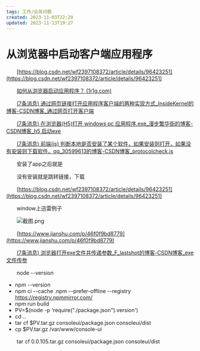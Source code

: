 ```yaml
---
tags: 工作/业务问题
created: 2023-11-03T22:29
updated: 2023-11-13T19:27
---
```

# 从浏览器中启动客户端应用程序

　　[https://blog.csdn.net/wf2397108372/article/details/96423251](https://blog.csdn.net/wf2397108372/article/details/96423251)

　　[如何从浏览器启动应用程序？ ](https://qa.1r1g.com/sf/ask/214030351/)​[ (1r1g.com)](https://qa.1r1g.com/sf/ask/214030351/)

　　[(7条消息) 通过网页链接打开应用程序客户端的两种实现方式_InsideKernel的博客-CSDN博客_通过网页打开客户端](https://blog.csdn.net/insidekernel/article/details/2033175)

　　[(7条消息) 在浏览器(H5)打开 windows pc 应用程序.exe_漫步繁华街的博客-CSDN博客_h5 启动exe](https://blog.csdn.net/xiezhongyuan07/article/details/120989780)

　　[(7条消息) 前端(js) 判断本地是否安装了某个软件，如果安装则打开，如果没有安装则下载软件。](https://blog.csdn.net/qq_30599613/article/details/93193809?spm=1035.2023.3001.6557&utm_medium=distribute.pc_relevant_bbs_down_v2.none-task-blog-2~default~OPENSEARCH~Rate-1-93193809-bbs-90178404.pc_relevant_bbs_down_v2_opensearchbbsnew&depth_1-utm_source=distribute.pc_relevant_bbs_down_v2.none-task-blog-2~default~OPENSEARCH~Rate-1-93193809-bbs-90178404.pc_relevant_bbs_down_v2_opensearchbbsnew)​[qq_30599613的博客-CSDN博客_protocolcheck.js](https://blog.csdn.net/qq_30599613/article/details/93193809?spm=1035.2023.3001.6557&utm_medium=distribute.pc_relevant_bbs_down_v2.none-task-blog-2~default~OPENSEARCH~Rate-1-93193809-bbs-90178404.pc_relevant_bbs_down_v2_opensearchbbsnew&depth_1-utm_source=distribute.pc_relevant_bbs_down_v2.none-task-blog-2~default~OPENSEARCH~Rate-1-93193809-bbs-90178404.pc_relevant_bbs_down_v2_opensearchbbsnew)

　　安装了app之后就是

　　没有安装就是跳转链接，下载

　　[https://blog.csdn.net/wf2397108372/article/details/96423251](https://blog.csdn.net/wf2397108372/article/details/96423251)

　　window上迅雷例子

　　![截图.png](image1-20230708221750-vuu7xx9.png)

　　[https://www.jianshu.com/p/46f0f9bd8779](https://www.jianshu.com/p/46f0f9bd8779)

　　[(7条消息) 浏览器打开exe文件并传递参数_F_lastshot的博客-CSDN博客_exe文件传参](https://blog.csdn.net/zyjjzy/article/details/125439123)

　　node --version

- npm --version
- npm ci --cache .npm --prefer-offline --registry https://registry.npmmirror.com/
- npm run build
- PV=\$(node -p 'require("./package.json").version')
- cd ..
- tar cf \$PV.tar.gz consoleui/package.json consoleui/dist
- cp \$PV.tar.gz /var/www/console-ui

　　tar cf 0.0.105.tar.gz consoleui/package.json consoleui/dist
